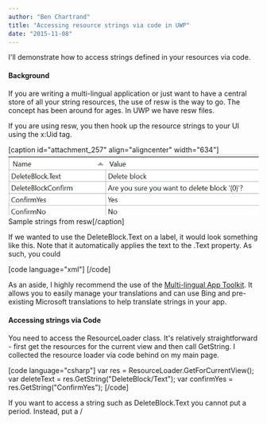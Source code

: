 ```yaml
---
author: "Ben Chartrand"
title: "Accessing resource strings via code in UWP"
date: "2015-11-08"
---
```


I'll demonstrate how to access strings defined in your resources via code.

#### Background

If you are writing a multi-lingual application or just want to have a central store of all your string resources, the use of resw is the way to go. The concept has been around for ages. In UWP we have resw files.

If you are using resw, you then hook up the resource strings to your UI using the x:Uid tag.

\[caption id="attachment\_257" align="aligncenter" width="634"\][![Sample strings from resw](images/string-resource-example.png)](https://liftcodeplay.files.wordpress.com/2015/11/string-resource-example.png) Sample strings from resw\[/caption\]

If we wanted to use the DeleteBlock.Text on a label, it would look something like this. Note that it automatically applies the text to the .Text property. As such, you could

\[code language="xml"\] <TextBlock x:Uid="DeleteBlock" /> \[/code\]

As an aside, I highly recommend the use of the [Multi-lingual App Toolkit](https://dev.windows.com/en-us/develop/multilingual-app-toolkit). It allows you to easily manage your translations and can use Bing and pre-existing Microsoft translations to help translate strings in your app.

#### Accessing strings via Code

You need to access the ResourceLoader class. It's relatively straightforward - first get the resources for the current view and then call GetString. I collected the resource loader via code behind on my main page.

\[code language="csharp"\] var res = ResourceLoader.GetForCurrentView(); var deleteText = res.GetString("DeleteBlock/Text"); var confirmYes = res.GetString("ConfirmYes"); \[/code\]

If you want to access a string such as DeleteBlock.Text you cannot put a period. Instead, put a /
